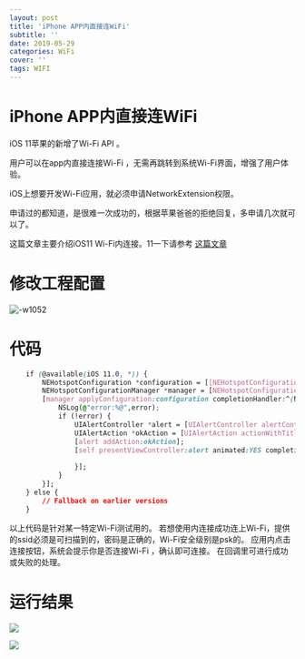 ```yaml
---
layout: post
title: 'iPhone APP内直接连WiFi'
subtitle: ''
date: 2019-05-29
categories: WiFi
cover: ''
tags: WIFI
---
```


# iPhone APP内直接连WiFi

iOS 11苹果的新增了Wi-Fi API 。

用户可以在app内直接连接Wi-Fi ，无需再跳转到系统Wi-Fi界面，增强了用户体验。

iOS上想要开发Wi-Fi应用，就必须申请NetworkExtension权限。

申请过的都知道，是很难一次成功的，根据苹果爸爸的拒绝回复，多申请几次就可以了。

这篇文章主要介绍iOS11 Wi-Fi内连接。11一下请参考 [这篇文章](https://www.jianshu.com/p/00f6f4bb7a75)


# 修改工程配置

![-w1052](../../../assets/img/15591100210392/15591102472885.jpg)



# 代码
```css
    if (@available(iOS 11.0, *)) {
        NEHotspotConfiguration *configuration = [[NEHotspotConfiguration alloc] initWithSSID:@"wuxiaomingdeiMac" passphrase:@"xiaoming"isWEP:NO];
        NEHotspotConfigurationManager *manager = [NEHotspotConfigurationManager sharedManager];
        [manager applyConfiguration:configuration completionHandler:^(NSError * _Nullable error) {
            NSLog(@"error:%@",error);
            if (!error) {
                UIAlertController *alert = [UIAlertController alertControllerWithTitle:@"" message:@"连接成功" preferredStyle:UIAlertControllerStyleAlert];
                UIAlertAction *okAction = [UIAlertAction actionWithTitle:@"OK" style:UIAlertActionStyleDefault handler:nil];
                [alert addAction:okAction];
                [self presentViewController:alert animated:YES completion:^{
                    
                }];
            }
        }];
    } else {
        // Fallback on earlier versions
    }
```
以上代码是针对某一特定Wi-Fi测试用的。
若想使用内连接成功连上Wi-Fi，提供的ssid必须是可扫描到的，密码是正确的，Wi-Fi安全级别是psk的。
应用内点击连接按钮，系统会提示你是否连接Wi-Fi ，确认即可连接。
在回调里可进行成功或失败的处理。

# 运行结果

![](../../../assets/img/15591100210392/15591103088839.jpg)



![](../../../assets/img/15591100210392/15591103230821.jpg)

